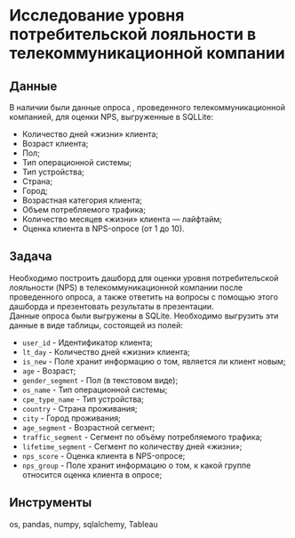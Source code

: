 # Исследование уровня потребительской лояльности в телекоммуникационной компании
## Данные
В наличии были данные опроса , проведенного телекоммуникационной компанией, для оценки NPS, выгруженные в SQLLite:
- Количество дней «жизни» клиента;
- Возраст клиента;
- Пол;
- Тип операционной системы;
- Тип устройства;
- Страна;
- Город;
- Возрастная категория клиента;
- Объем потребляемого трафика;
- Количество месяцев «жизни» клиента — лайфтайм;
- Оценка клиента в NPS-опросе (от 1 до 10).
## Задача  
Необходимо построить дашборд для оценки уровня потребительской лояльности (NPS) в телекоммуникационной компании после проведенного опроса, а также ответить на вопросы с помощью этого дашборда и презентовать результаты в презентации.  
Данные опроса были выгружены в SQLite. Необходимо выгрузить эти данные в виде таблицы, состоящей из полей:
- `user_id` - Идентификатор клиента;
- `lt_day` - Количество дней «жизни» клиента;
- `is_new` - Поле хранит информацию о том, является ли клиент новым;
- `age` - Возраст;
- `gender_segment` - Пол (в текстовом виде);
- `os_name` - Тип операционной системы;
- `cpe_type_name` - Тип устройства;
- `country` - Страна проживания;
- `city` - Город проживания;
- `age_segment` - Возрастной сегмент;
- `traffic_segment` - Сегмент по объёму потребляемого трафика;
- `lifetime_segment` - Сегмент по количеству дней «жизни»;
- `nps_score` - Оценка клиента в NPS-опросе;
- `nps_group` - Поле хранит информацию о том, к какой группе относится оценка клиента в опросе;
## Инструменты
os, pandas, numpy, sqlalchemy, Tableau
